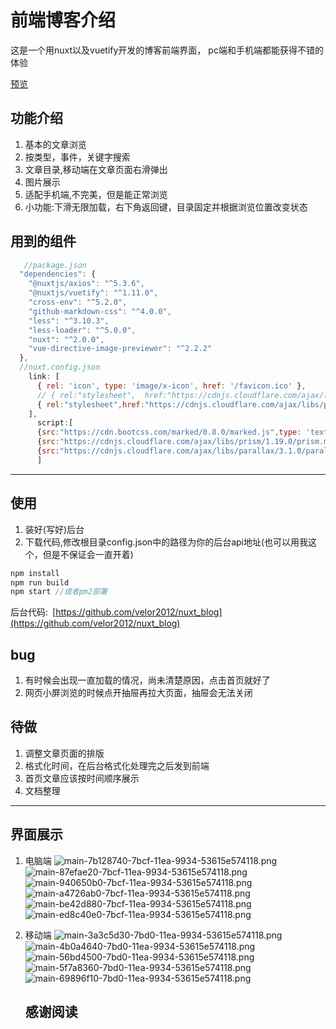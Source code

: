 # 前端博客介绍

这是一个用nuxt以及vuetify开发的博客前端界面，
pc端和手机端都能获得不错的体验  

[预览](https://www.velor2012.xyz:3000)

## 功能介绍

1. 基本的文章浏览
2. 按类型，事件，关键字搜索
3. 文章目录,移动端在文章页面右滑弹出
4. 图片展示
5. 适配手机端,不完美，但是能正常浏览
6. 小功能:下滑无限加载，右下角返回键，目录固定并根据浏览位置改变状态

## 用到的组件

```js
   //package.json
  "dependencies": {
    "@nuxtjs/axios": "^5.3.6",
    "@nuxtjs/vuetify": "^1.11.0",
    "cross-env": "^5.2.0",
    "github-markdown-css": "^4.0.0",
    "less": "^3.10.3",
    "less-loader": "^5.0.0",
    "nuxt": "^2.0.0",
    "vue-directive-image-previewer": "^2.2.2"
  },
  //nuxt.config.json
    link: [
      { rel: 'icon', type: 'image/x-icon', href: '/favicon.ico' },
      // { rel:"stylesheet",  href:"https://cdnjs.cloudflare.com/ajax/libs/animate.css/3.7.2/animate.min.css"},
      { rel:"stylesheet",href:"https://cdnjs.cloudflare.com/ajax/libs/prism/1.19.0/themes/prism.min.css"}
    ],
      script:[
      {src:"https://cdn.bootcss.com/marked/0.8.0/marked.js",type: 'text/javascript', charset: 'utf-8'},
      {src:"https://cdnjs.cloudflare.com/ajax/libs/prism/1.19.0/prism.min.js",dataManual:true,type: 'text/javascript', charset: 'utf-8'} ,
      {src:"https://cdnjs.cloudflare.com/ajax/libs/parallax/3.1.0/parallax.min.js",type: 'text/javascript', charset: 'utf-8'},
      ]
```

***

## 使用

1. 装好(写好)后台
2. 下载代码,修改根目录config.json中的路径为你的后台api地址(也可以用我这个，但是不保证会一直开着)

```js
npm install
npm run build
npm start //或者pm2部署
```

后台代码:&ensp;[https://github.com/velor2012/nuxt_blog](https://github.com/velor2012/nuxt_blog)

## bug

1. 有时候会出现一直加载的情况，尚未清楚原因，点击首页就好了
2. 网页小屏浏览的时候点开抽屉再拉大页面，抽屉会无法关闭

## 待做

1. 调整文章页面的排版
2. 格式化时间，在后台格式化处理完之后发到前端
3. 首页文章应该按时间顺序展示
4. 文档整理

***

## 界面展示

1. 电脑端
   ![main-7b128740-7bcf-11ea-9934-53615e574118.png](https://cdn.jsdelivr.net/gh/velor2012/imageHosting/blog/5e83efe462076003c3534e55/main-7b128740-7bcf-11ea-9934-53615e574118.png)
   ![main-87efae20-7bcf-11ea-9934-53615e574118.png](https://cdn.jsdelivr.net/gh/velor2012/imageHosting/blog/5e83efe462076003c3534e55/main-87efae20-7bcf-11ea-9934-53615e574118.png)
   ![main-940650b0-7bcf-11ea-9934-53615e574118.png](https://cdn.jsdelivr.net/gh/velor2012/imageHosting/blog/5e83efe462076003c3534e55/main-940650b0-7bcf-11ea-9934-53615e574118.png)
   ![main-a4726ab0-7bcf-11ea-9934-53615e574118.png](https://cdn.jsdelivr.net/gh/velor2012/imageHosting/blog/5e83efe462076003c3534e55/main-a4726ab0-7bcf-11ea-9934-53615e574118.png)
   ![main-be42d880-7bcf-11ea-9934-53615e574118.png](https://cdn.jsdelivr.net/gh/velor2012/imageHosting/blog/5e83efe462076003c3534e55/main-be42d880-7bcf-11ea-9934-53615e574118.png)
   ![main-ed8c40e0-7bcf-11ea-9934-53615e574118.png](https://cdn.jsdelivr.net/gh/velor2012/imageHosting/blog/5e83efe462076003c3534e55/main-ed8c40e0-7bcf-11ea-9934-53615e574118.png)

2. 移动端
   ![main-3a3c5d30-7bd0-11ea-9934-53615e574118.png](https://cdn.jsdelivr.net/gh/velor2012/imageHosting/blog/5e83efe462076003c3534e55/main-3a3c5d30-7bd0-11ea-9934-53615e574118.png)
   ![main-4b0a4640-7bd0-11ea-9934-53615e574118.png](https://cdn.jsdelivr.net/gh/velor2012/imageHosting/blog/5e83efe462076003c3534e55/main-4b0a4640-7bd0-11ea-9934-53615e574118.png)
   ![main-56bd4500-7bd0-11ea-9934-53615e574118.png](https://cdn.jsdelivr.net/gh/velor2012/imageHosting/blog/5e83efe462076003c3534e55/main-56bd4500-7bd0-11ea-9934-53615e574118.png)
   ![main-5f7a8360-7bd0-11ea-9934-53615e574118.png](https://cdn.jsdelivr.net/gh/velor2012/imageHosting/blog/5e83efe462076003c3534e55/main-5f7a8360-7bd0-11ea-9934-53615e574118.png)
   ![main-69896f10-7bd0-11ea-9934-53615e574118.png](https://cdn.jsdelivr.net/gh/velor2012/imageHosting/blog/5e83efe462076003c3534e55/main-69896f10-7bd0-11ea-9934-53615e574118.png)
   
   ## 感谢阅读
